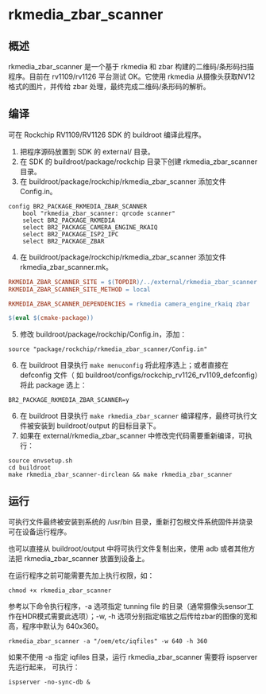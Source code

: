 # rkmedia_zbar_scanner



## 概述

rkmedia_zbar_scanner 是一个基于 rkmedia 和 zbar 构建的二维码/条形码扫描程序。目前在 rv1109/rv1126 平台测试 OK。它使用 rkmedia 从摄像头获取NV12格式的图片，并传给 zbar 处理，最终完成二维码/条形码的解析。



## 编译

可在 Rockchip RV1109/RV1126 SDK 的 buildroot 编译此程序。

1. 把程序源码放置到 SDK 的 external/ 目录。
2. 在 SDK 的 buildroot/package/rockchip 目录下创建 rkmedia_zbar_scanner目录。
3. 在 buildroot/package/rockchip/rkmedia_zbar_scanner 添加文件 Config.in。

```SHELL
config BR2_PACKAGE_RKMEDIA_ZBAR_SCANNER
	bool "rkmedia_zbar_scanner: qrcode scanner"
	select BR2_PACKAGE_RKMEDIA
	select BR2_PACKAGE_CAMERA_ENGINE_RKAIQ
	select BR2_PACKAGE_ISP2_IPC
	select BR2_PACKAGE_ZBAR
```

4. 在 buildroot/package/rockchip/rkmedia_zbar_scanner 添加文件 rkmedia_zbar_scanner.mk。

```makefile
RKMEDIA_ZBAR_SCANNER_SITE = $(TOPDIR)/../external/rkmedia_zbar_scanner
RKMEDIA_ZBAR_SCANNER_SITE_METHOD = local

RKMEDIA_ZBAR_SCANNER_DEPENDENCIES = rkmedia camera_engine_rkaiq zbar

$(eval $(cmake-package))
```

5. 修改 buildroot/package/rockchip/Config.in，添加：

```shell
source "package/rockchip/rkmedia_zbar_scanner/Config.in"
```

6. 在 buildroot 目录执行 `make menuconfig` 将此程序选上；或者直接在 defconfig 文件（ 如 buildroot/configs/rockchip_rv1126_rv1109_defconfig）将此 package 选上：

```shell
BR2_PACKAGE_RKMEDIA_ZBAR_SCANNER=y
```

6. 在 buildroot 目录执行 `make rkmedia_zbar_scanner` 编译程序，最终可执行文件被安装到 buildroot/output 的目标目录下。
7. 如果在 external/rkmedia_zbar_scanner 中修改完代码需要重新编译，可执行：

```shell
source envsetup.sh
cd buildroot
make rkmedia_zbar_scanner-dirclean && make rkmedia_zbar_scanner
```



## 运行

可执行文件最终被安装到系统的 /usr/bin 目录，重新打包根文件系统固件并烧录可在设备运行程序。

也可以直接从 buildroot/output 中将可执行文件复制出来，使用 adb 或者其他方法把 rkmedia_zbar_scanner 放置到设备上。

在运行程序之前可能需要先加上执行权限，如：

```shell
chmod +x rkmedia_zbar_scanner
```

参考以下命令执行程序，-a 选项指定 tunning file 的目录（通常摄像头sensor工作在HDR模式需要此选项）；-w, -h 选项分别指定缩放之后传给zbar的图像的宽和高，程序中默认为 640x360。

```shell
rkmedia_zbar_scanner -a "/oem/etc/iqfiles" -w 640 -h 360
```

如果不使用 -a 指定 iqfiles 目录，运行 rkmedia_zbar_scanner 需要将 ispserver 先运行起来， 可执行：

```shell
ispserver -no-sync-db &
```


